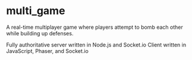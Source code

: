 # multi_game

A real-time multiplayer game where players attempt to bomb each other while building up defenses.

Fully authoritative server written in Node.js and Socket.io
Client written in JavaScript, Phaser, and Socket.io
